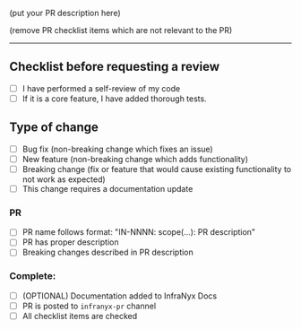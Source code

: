 (put your PR description here)

(remove PR checklist items which are not relevant to the PR)

---

## Checklist before requesting a review

- [ ] I have performed a self-review of my code
- [ ] If it is a core feature, I have added thorough tests.

## Type of change

- [ ] Bug fix (non-breaking change which fixes an issue)
- [ ] New feature (non-breaking change which adds functionality)
- [ ] Breaking change (fix or feature that would cause existing functionality to not work as expected)
- [ ] This change requires a documentation update

### **PR**

- [ ] PR name follows format: "IN-NNNN: scope(...): PR description"
- [ ] PR has proper description
- [ ] Breaking changes described in PR description

### **Complete:**

- [ ] (OPTIONAL) Documentation added to InfraNyx Docs
- [ ] PR is posted to `infranyx-pr` channel
- [ ] All checklist items are checked
